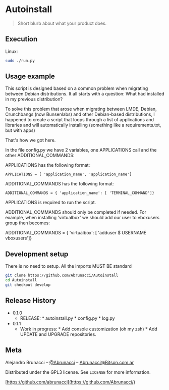 # Autoinstall
> Short blurb about what your product does.

## Execution

Linux:

```sh
sudo ./run.py
```

## Usage example

This script is designed based on a common problem when migrating between Debian distributions.
It all starts with a question: What had installed in my previous distribution?

To solve this problem that arose when migrating between LMDE, Debian, Crunchbangs (now Bunsenlabs) and other Debian-based distributions, I happened to create a script that loops through a list of applications and libraries and will automatically installing (something like a requirements.txt, but with apps)

That's how we got here.

In the file config.py we have 2 variables, one APPLICATIONS call and the other ADDITIONAL_COMMANDS:

APPLICATIONS has the following format:

```
APPLICATIONS = [ 'application_name', 'application_name']
```

ADDITIONAL_COMMANDS has the following format:

```
ADDITIONAL_COMMANDS = { 'application_name': [ 'TERMINAL_COMMAND']}
```


APPLICATIONS is required to run the script.

ADDITIONAL_COMMANDS should only be completed if needed. For example, when installing 'virtualbox' we should add our user to vboxusers group then becomes:

ADDITIONAL_COMMANDS = { 'virtualbox': [ 'adduser $ USERNAME vboxusers']}


## Development setup

There is no need to setup. All the imports MUST BE standard

```sh
git clone https://github.com/Abrunacci/Autoinstall
cd Autoinstall
git checkout develop
```

## Release History

* 0.1.0
    * RELEASE:
            * autoinstall.py
            * config.py
            * log.py
* 0.1.1
    * Work in progress:
            * Add console customization (oh my zsh)
            * Add UPDATE and UPGRADE repositories.


## Meta

Alejandro Brunacci – [@Abrunacci](https://twitter.com/Abrunacci) – Abrunacci@Bitson.com.ar

Distributed under the GPL3 license. See ``LICENSE`` for more information.

[https://github.com/abrunacci](https://github.com/Abrunacci/)
